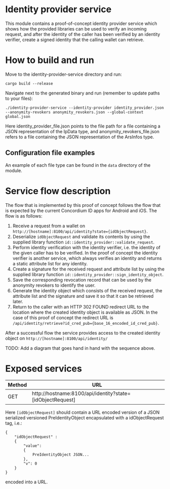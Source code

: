 # Identity provider service

This module contains a proof-of-concept identity provider service which shows how the provided libraries can be used 
to verify an incoming request, and after the identity of the caller has been verified by an identity verifier, create 
a signed identity that the calling wallet can retrieve.

# How to build and run

Move to the identity-provider-service directory and run:

```cargo build --release```

Navigate next to the generated binary and run (remember to update paths to your files):

```./identity-provider-service --identity-provider identity_provider.json --anonymity-revokers anonymity_revokers.json --global-context global.json```

Here identity_provider_file.json points to the file path for a file containing a JSON representation of the IpData type, and 
anonymity_revokers_file.json refers to a file containing the JSON representation of the ArsInfos type.

## Configuration file examples

An example of each file type can be found in the `data` directory of the module.

# Service flow description

The flow that is implemented by this proof of concept follows the flow that is expected by the current Concordium ID apps 
for Android and iOS. The flow is as follows:

1. Receive a request from a wallet on `http://[hostname]:8100/api/identity?state={idObjectRequest}`.
1. Deserialize `idObjectRequest` and validate its contents by using the supplied library function 
`id::identity_provider::validate_request`.
1. Perform identity verification with the identity verifier, i.e. the identity of the given caller has to be verified.
In the proof of concept the identity verifier is another service, which always verifies an identity and returns a 
static attribute list for any identity.
1. Create a signature for the received request and attribute list by using the supplied library function
`id::identity_provider::sign_identity_object`.
1. Save the corresponding revocation record that can be used by the anonymity revokers to identify the user.
1. Generate the identity object which consists of the received request, the attribute list and the signature and 
save it so that it can be retrieved later.
1. Return to the caller with an HTTP 302 FOUND redirect URL to the location where the created identity object 
is available as JSON. In the case of this proof of concept the redirect URL is 
`/api/identity/retrieve?id_cred_pub={base_16_encoded_id_cred_pub}`.

After a successful flow the service provides access to the created identity object on 
`http://[hostname]:8100/api/identity/`

TODO: Add a diagram that goes hand in hand with the sequence above.

# Exposed services

|Method|URL|
|---|---|
|GET|http://hostname:8100/api/identity?state=[idObjectRequest]|

Here `[idObjectRequest]` should contain a URL encoded version of a JSON serialized versioned PreIdentityObject 
encapsulated with a idObjectRequest tag, i.e.: 
```
{
    "idObjectRequest" : 
    {
        "value": 
        {
            PreIdentityObject JSON...
        },
        "v": 0
    } 
}
```
encoded into a URL.